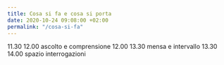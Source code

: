 ```yaml
---
title: Cosa si fa e cosa si porta
date: 2020-10-24 09:08:00 +02:00
permalink: "/cosa-si-fa"
---
```


11.30  12.00 ascolto e comprensione
12.00  13.30 mensa e intervallo
13.30  14.00 spazio interrogazioni 
